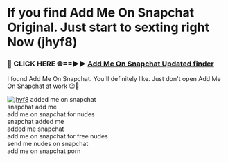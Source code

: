# If you find Add Me On Snapchat Original. Just start to sexting right Now (jhyf8)

<h3>🔴 CLICK HERE 🌐==►► <a href="https://tinyurl.com/mtbk5fxa" rel="nofollow">Add Me On Snapchat Updated finder</a></h3>

I found Add Me On Snapchat. You'll definitely like. Just don't open Add Me On Snapchat at work 😉💬

[![jhyf8](https://i.imgur.com/Q8WKrnY.jpeg)](https://tinyurl.com/mtbk5fxa)
added me on snapchat<br>
snapchat add me<br>
add me on snapchat for nudes<br>
snapchat added me<br>
added me snapchat<br>
add me on snapchat for free nudes<br>
send me nudes on snapchat<br>
add me on snapchat porn